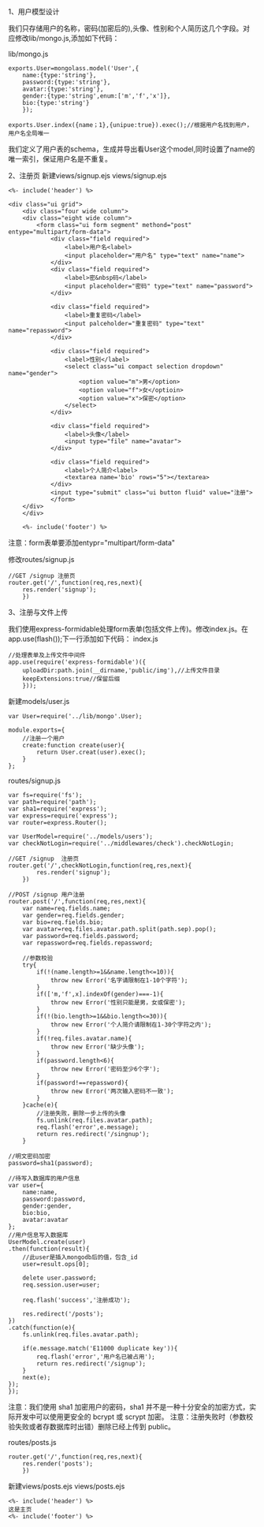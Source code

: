 1、用户模型设计

我们只存储用户的名称，密码(加密后的),头像、性别和个人简历这几个字段。对应修改lib/mongo.js,添加如下代码：
	
lib/mongo.js

	exports.User=mongolass.model('User',{
		name:{type:'string'},
		password:{type:'string'},
		avatar:{type:'string'},
		gender:{type:'string',enum:['m','f','x']},
		bio:{type:'string'}
		});

	exports.User.index({name；1},{unipue:true}).exec();//根据用户名找到用户，用户名全局唯一

我们定义了用户表的schema，生成并导出看User这个model,同时设置了name的唯一索引，保证用户名是不重复。


2、注册页
新建views/signup.ejs
views/signup.ejs
	
	<%- include('header') %>

	<div class="ui grid">
		<div class="four wide column">
		<div class="eight wide column">
			<form class="ui form segment" methond="post" entype="multipart/form-data">
				<div class="field required">
					<label>用户名<label>
					<input placeholder="用户名" type="text" name="name">
				</div>
				<div class="field required">
					<label>密&nbsp码</label>
					<input placeholder="密码" type="text" name="password">
				</div>

				<div class="field required">
					<label>重复密码</label>
					<input palceholder="重复密码" type="text" name="repassword">
				</div>

				<div class="field required">
					<label>性别</label>
					<select class="ui compact selection dropdown" name="gender">
						<option value="m">男</option>
						<option value="f">女</optioin>
						<option value="x">保密</option>
					</select>
				</div>

				<div class="field required">
					<label>头像</label>
					<input type="file" name="avatar">
				</div>

				<div class="field required">
					<label>个人简介<label>
					<textarea name='bio' rows="5"></textarea>
				</div>
				<input type="submit" class="ui button fluid" value="注册">
				</form>
		</div>
		</div>

		<%- include('footer') %>

注意：form表单要添加entypr="multipart/form-data"

修改routes/signup.js

	//GET /signup 注册页
	router.get('/',function(req,res,next){
		res.render('signup');
		})


3、注册与文件上传

我们使用express-formidable处理form表单(包括文件上传)。修改index.js。在app.use(flash());下一行添加如下代码：
index.js
	
	//处理表单及上传文件中间件
	app.use(require('express-formidable')({
		uploadDir:path.join(__dirname,'public/img'),//上传文件目录
		keepExtensions:true//保留后缀
		}));

新建models/user.js

	var User=require('../lib/mongo'.User);

	module.exports={
		//注册一个用户
		create:function create(user){
			return User.creat(user).exec();
		}
	};

routes/signup.js

	var fs=require('fs');
	var path=require('path');
	var sha1=require('express');
	var express=require('express');
	var router=express.Router();

	var UserModel=require('../models/users');
	var checkNotLogin=require('../middlewares/check').checkNotLogin;

	//GET /signup  注册页
	router.get('/',checkNotLogin,function(req,res,next){
			res.render('signup');
		})

	//POST /signup 用户注册
	router.post('/',function(req,res,next){
		var name=req.fields.name;
		var gender=req.fields.gender;
		var bio=req.fields.bio;
		var avatar=req.files.avatar.path.split(path.sep).pop();
		var password=req.fields.password;
		var repassword=req.fields.repassword;
			
		//参数校验
		try{
			if(!(name.length>=1&&name.length<=10)){
				throw new Error('名字请限制在1-10个字符');
			}
			if(['m,'f',x].indexOf(gender)===-1){
				throw new Error('性别只能是男，女或保密');
			}
			if(!(bio.length>=1&&bio.length<=30)){
				throw new Error('个人简介请限制在1-30个字符之内');
			}
			if(!req.files.avatar.name){
				throw new Error('缺少头像');
			}
			if(password.length<6){
				throw new Error('密码至少6个字');
			}
			if(password!==repassword){
				throw new Error('两次输入密码不一致');
			}
		}cache(e){
			//注册失败，删除一步上传的头像
			fs.unlink(req.files.avatar.path);
			req.flash('error',e.message);
			return res.redirect('/singnup');
		}

	//明文密码加密
	password=sha1(password);

	//待写入数据库的用户信息
	var user={
		name:name,
		password:password,
		gender:gender,
		bio:bio,
		avatar:avatar
	};
	//用户信息写入数据库
	UserModel.create(user)
	.then(function(result){
		//此user是插入mongodb后的值，包含_id
		user=result.ops[0];
		
		delete user.password;
		req.session.user=user;

		req.flash('success','注册成功');

		res.redirect('/posts');
	})
	.catch(function(e){
		fs.unlink(req.files.avatar.path);

		if(e.message.match('E11000 duplicate key')){
			req.flash('error','用户名已被占用');
			return res.redirect('/signup');
		}
		next(e);
	});
	});

注意：我们使用 sha1 加密用户的密码，sha1 并不是一种十分安全的加密方式，实际开发中可以使用更安全的 bcrypt 或 scrypt 加密。 注意：注册失败时（参数校验失败或者存数据库时出错）删除已经上传到 public。

routes/posts.js
	
	router.get('/',function(req,res,next){
		res.render('posts');
		})

新建views/posts.ejs
views/posts.ejs

	<%- include('header') %>
	这是主页
	<%- include('footer') %>